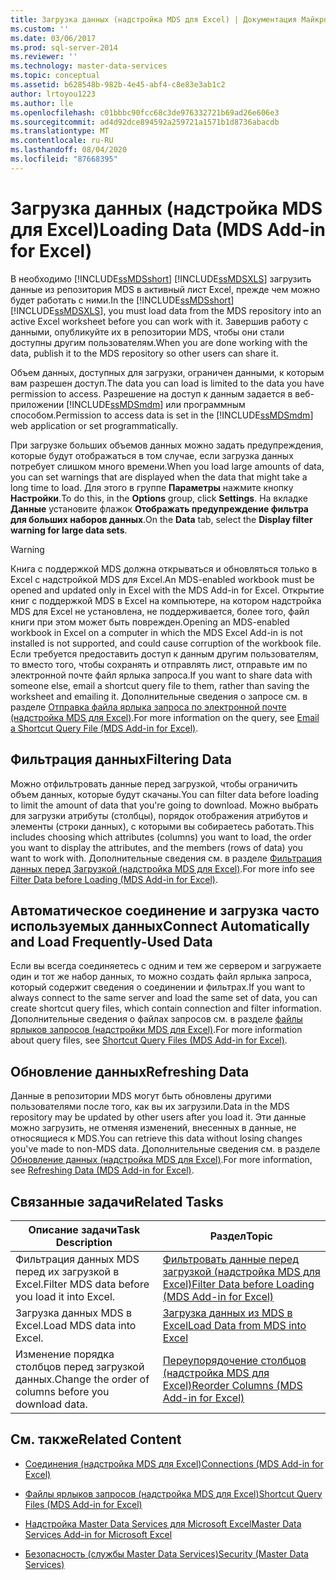 ```yaml
---
title: Загрузка данных (надстройка MDS для Excel) | Документация Майкрософт
ms.custom: ''
ms.date: 03/06/2017
ms.prod: sql-server-2014
ms.reviewer: ''
ms.technology: master-data-services
ms.topic: conceptual
ms.assetid: b628548b-982b-4e45-abf4-c8e83e3ab1c2
author: lrtoyou1223
ms.author: lle
ms.openlocfilehash: c01bbbc90fcc68c3de976332721b69ad26e606e3
ms.sourcegitcommit: ad4d92dce894592a259721a1571b1d8736abacdb
ms.translationtype: MT
ms.contentlocale: ru-RU
ms.lasthandoff: 08/04/2020
ms.locfileid: "87668395"
---
```

# <a name="loading-data-mds-add-in-for-excel"></a><span data-ttu-id="b85d6-102">Загрузка данных (надстройка MDS для Excel)</span><span class="sxs-lookup"><span data-stu-id="b85d6-102">Loading Data (MDS Add-in for Excel)</span></span>
  <span data-ttu-id="b85d6-103">В необходимо [!INCLUDE[ssMDSshort](../../includes/ssmdsshort-md.md)] [!INCLUDE[ssMDSXLS](../../includes/ssmdsxls-md.md)] загрузить данные из репозитория MDS в активный лист Excel, прежде чем можно будет работать с ними.</span><span class="sxs-lookup"><span data-stu-id="b85d6-103">In the [!INCLUDE[ssMDSshort](../../includes/ssmdsshort-md.md)][!INCLUDE[ssMDSXLS](../../includes/ssmdsxls-md.md)], you must load data from the MDS repository into an active Excel worksheet before you can work with it.</span></span> <span data-ttu-id="b85d6-104">Завершив работу с данными, опубликуйте их в репозитории MDS, чтобы они стали доступны другим пользователям.</span><span class="sxs-lookup"><span data-stu-id="b85d6-104">When you are done working with the data, publish it to the MDS repository so other users can share it.</span></span>  
  
 <span data-ttu-id="b85d6-105">Объем данных, доступных для загрузки, ограничен данными, к которым вам разрешен доступ.</span><span class="sxs-lookup"><span data-stu-id="b85d6-105">The data you can load is limited to the data you have permission to access.</span></span> <span data-ttu-id="b85d6-106">Разрешение на доступ к данным задается в веб-приложении [!INCLUDE[ssMDSmdm](../../includes/ssmdsmdm-md.md)] или программным способом.</span><span class="sxs-lookup"><span data-stu-id="b85d6-106">Permission to access data is set in the [!INCLUDE[ssMDSmdm](../../includes/ssmdsmdm-md.md)] web application or set programmatically.</span></span>  
  
 <span data-ttu-id="b85d6-107">При загрузке больших объемов данных можно задать предупреждения, которые будут отображаться в том случае, если загрузка данных потребует слишком много времени.</span><span class="sxs-lookup"><span data-stu-id="b85d6-107">When you load large amounts of data, you can set warnings that are displayed when the data that might take a long time to load.</span></span> <span data-ttu-id="b85d6-108">Для этого в группе **Параметры** нажмите кнопку **Настройки**.</span><span class="sxs-lookup"><span data-stu-id="b85d6-108">To do this, in the **Options** group, click **Settings**.</span></span> <span data-ttu-id="b85d6-109">На вкладке **Данные** установите флажок **Отображать предупреждение фильтра для больших наборов данных**.</span><span class="sxs-lookup"><span data-stu-id="b85d6-109">On the **Data** tab, select the **Display filter warning for large data sets**.</span></span>  
  
> [!WARNING]  
>  <span data-ttu-id="b85d6-110">Книга с поддержкой MDS должна открываться и обновляться только в Excel с надстройкой MDS для Excel.</span><span class="sxs-lookup"><span data-stu-id="b85d6-110">An MDS-enabled workbook must be opened and updated only in Excel with the MDS Add-in for Excel.</span></span> <span data-ttu-id="b85d6-111">Открытие книг с поддержкой MDS в Excel на компьютере, на котором надстройка MDS для Excel не установлена, не поддерживается, более того, файл книги при этом может быть поврежден.</span><span class="sxs-lookup"><span data-stu-id="b85d6-111">Opening an MDS-enabled workbook in Excel on a computer in which the MDS Excel Add-in is not installed is not supported, and could cause corruption of the workbook file.</span></span> <span data-ttu-id="b85d6-112">Если требуется предоставить доступ к данным другим пользователям, то вместо того, чтобы сохранять и отправлять лист, отправьте им по электронной почте файл ярлыка запроса.</span><span class="sxs-lookup"><span data-stu-id="b85d6-112">If you want to share data with someone else, email a shortcut query file to them, rather than saving the worksheet and emailing it.</span></span> <span data-ttu-id="b85d6-113">Дополнительные сведения о запросе см. в разделе [Отправка файла ярлыка запроса по электронной почте (надстройка MDS для Excel)](email-a-shortcut-query-file-mds-add-in-for-excel.md).</span><span class="sxs-lookup"><span data-stu-id="b85d6-113">For more information on the query, see [Email a Shortcut Query File &#40;MDS Add-in for Excel&#41;](email-a-shortcut-query-file-mds-add-in-for-excel.md).</span></span>  
  
## <a name="filtering-data"></a><span data-ttu-id="b85d6-114">Фильтрация данных</span><span class="sxs-lookup"><span data-stu-id="b85d6-114">Filtering Data</span></span>  
 <span data-ttu-id="b85d6-115">Можно отфильтровать данные перед загрузкой, чтобы ограничить объем данных, которые будут скачаны.</span><span class="sxs-lookup"><span data-stu-id="b85d6-115">You can filter data before loading to limit the amount of data that you're going to download.</span></span> <span data-ttu-id="b85d6-116">Можно выбрать для загрузки атрибуты (столбцы), порядок отображения атрибутов и элементы (строки данных), с которыми вы собираетесь работать.</span><span class="sxs-lookup"><span data-stu-id="b85d6-116">This includes choosing which attributes (columns) you want to load, the order you want to display the attributes, and the members (rows of data) you want to work with.</span></span> <span data-ttu-id="b85d6-117">Дополнительные сведения см. в разделе [Фильтрация данных перед Загрузкой &#40;надстройка MDS для Excel&#41;](filter-data-before-exporting-mds-add-in-for-excel.md).</span><span class="sxs-lookup"><span data-stu-id="b85d6-117">For more info see [Filter Data before Loading &#40;MDS Add-in for Excel&#41;](filter-data-before-exporting-mds-add-in-for-excel.md).</span></span>  
  
## <a name="connect-automatically-and-load-frequently-used-data"></a><span data-ttu-id="b85d6-118">Автоматическое соединение и загрузка часто используемых данных</span><span class="sxs-lookup"><span data-stu-id="b85d6-118">Connect Automatically and Load Frequently-Used Data</span></span>  
 <span data-ttu-id="b85d6-119">Если вы всегда соединяетесь с одним и тем же сервером и загружаете один и тот же набор данных, то можно создать файл ярлыка запроса, который содержит сведения о соединении и фильтрах.</span><span class="sxs-lookup"><span data-stu-id="b85d6-119">If you want to always connect to the same server and load the same set of data, you can create shortcut query files, which contain connection and filter information.</span></span> <span data-ttu-id="b85d6-120">Дополнительные сведения о файлах запросов см. в разделе [файлы ярлыков запросов &#40;надстройки MDS для Excel&#41;](shortcut-query-files-mds-add-in-for-excel.md).</span><span class="sxs-lookup"><span data-stu-id="b85d6-120">For more information about query files, see [Shortcut Query Files &#40;MDS Add-in for Excel&#41;](shortcut-query-files-mds-add-in-for-excel.md).</span></span>  
  
## <a name="refreshing-data"></a><span data-ttu-id="b85d6-121">Обновление данных</span><span class="sxs-lookup"><span data-stu-id="b85d6-121">Refreshing Data</span></span>  
 <span data-ttu-id="b85d6-122">Данные в репозитории MDS могут быть обновлены другими пользователями после того, как вы их загрузили.</span><span class="sxs-lookup"><span data-stu-id="b85d6-122">Data in the MDS repository may be updated by other users after you load it.</span></span> <span data-ttu-id="b85d6-123">Эти данные можно загрузить, не отменяя изменений, внесенных в данные, не относящиеся к MDS.</span><span class="sxs-lookup"><span data-stu-id="b85d6-123">You can retrieve this data without losing changes you've made to non-MDS data.</span></span> <span data-ttu-id="b85d6-124">Дополнительные сведения см. в разделе [Обновление данных (надстройка MDS для Excel)](refreshing-data-mds-add-in-for-excel.md).</span><span class="sxs-lookup"><span data-stu-id="b85d6-124">For more information, see [Refreshing Data &#40;MDS Add-in for Excel&#41;](refreshing-data-mds-add-in-for-excel.md).</span></span>  
  
## <a name="related-tasks"></a><span data-ttu-id="b85d6-125">Связанные задачи</span><span class="sxs-lookup"><span data-stu-id="b85d6-125">Related Tasks</span></span>  
  
|<span data-ttu-id="b85d6-126">Описание задачи</span><span class="sxs-lookup"><span data-stu-id="b85d6-126">Task Description</span></span>|<span data-ttu-id="b85d6-127">Раздел</span><span class="sxs-lookup"><span data-stu-id="b85d6-127">Topic</span></span>|  
|----------------------|-----------|  
|<span data-ttu-id="b85d6-128">Фильтрация данных MDS перед их загрузкой в Excel.</span><span class="sxs-lookup"><span data-stu-id="b85d6-128">Filter MDS data before you load it into Excel.</span></span>|[<span data-ttu-id="b85d6-129">Фильтровать данные перед загрузкой &#40;надстройка MDS для Excel&#41;</span><span class="sxs-lookup"><span data-stu-id="b85d6-129">Filter Data before Loading &#40;MDS Add-in for Excel&#41;</span></span>](filter-data-before-exporting-mds-add-in-for-excel.md)|  
|<span data-ttu-id="b85d6-130">Загрузка данных MDS в Excel.</span><span class="sxs-lookup"><span data-stu-id="b85d6-130">Load MDS data into Excel.</span></span>|[<span data-ttu-id="b85d6-131">Загрузка данных из MDS в Excel</span><span class="sxs-lookup"><span data-stu-id="b85d6-131">Load Data from MDS into Excel</span></span>](export-data-to-excel-from-master-data-services.md)|  
|<span data-ttu-id="b85d6-132">Изменение порядка столбцов перед загрузкой данных.</span><span class="sxs-lookup"><span data-stu-id="b85d6-132">Change the order of columns before you download data.</span></span>|[<span data-ttu-id="b85d6-133">Переупорядочение столбцов (надстройка MDS для Excel)</span><span class="sxs-lookup"><span data-stu-id="b85d6-133">Reorder Columns &#40;MDS Add-in for Excel&#41;</span></span>](reorder-columns-mds-add-in-for-excel.md)|  
  
## <a name="related-content"></a><span data-ttu-id="b85d6-134">См. также</span><span class="sxs-lookup"><span data-stu-id="b85d6-134">Related Content</span></span>  
  
-   [<span data-ttu-id="b85d6-135">Соединения (надстройка MDS для Excel)</span><span class="sxs-lookup"><span data-stu-id="b85d6-135">Connections &#40;MDS Add-in for Excel&#41;</span></span>](connections-mds-add-in-for-excel.md)  
  
-   [<span data-ttu-id="b85d6-136">Файлы ярлыков запросов (надстройка MDS для Excel)</span><span class="sxs-lookup"><span data-stu-id="b85d6-136">Shortcut Query Files &#40;MDS Add-in for Excel&#41;</span></span>](shortcut-query-files-mds-add-in-for-excel.md)  
  
-   [<span data-ttu-id="b85d6-137">Надстройка Master Data Services для Microsoft Excel</span><span class="sxs-lookup"><span data-stu-id="b85d6-137">Master Data Services Add-in for Microsoft Excel</span></span>](master-data-services-add-in-for-microsoft-excel.md)  
  
-   [<span data-ttu-id="b85d6-138">Безопасность (службы Master Data Services)</span><span class="sxs-lookup"><span data-stu-id="b85d6-138">Security &#40;Master Data Services&#41;</span></span>](../security-master-data-services.md)  
  
  
